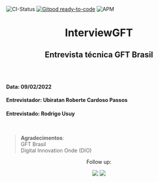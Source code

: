 ![CI-Status](https://github.com/rousuy/InterviewGFT/actions/workflows/dotnet.yml/badge.svg)
[![Gitpod ready-to-code](https://img.shields.io/badge/Gitpod-ready--to--code-908a85?logo=gitpod)](https://gitpod.io/#https://github.com/rousuy/InterviewGFT.git)
![APM](https://img.shields.io/apm/l/vim-mode?logo=License)

<center><h1>InterviewGFT</h1></center>
<center><h2><p>Entrevista técnica GFT Brasil</p><h2></center>
<br>

#### **Data**: 09/02/2022
#### **Entrevistador**: Ubiratan Roberte Cardoso Passos
#### **Entrevistado:** Rodrigo Usuy
<br>


>**Agradecimentos**:<br> 
>GFT Brasil<br>
>Digital Innovation Onde (DIO)

<center>
Follow up:

<br>

[<img src ="https://user-images.githubusercontent.com/76751870/153108542-62e0a78a-95f1-4935-ae89-6062186153c5.png">](https://github.comrousuy)
[<img src ="https://user-images.githubusercontent.com/76751870/153108643-7c254391-b087-472e-a022-88c5c3d759be.png">](https://www.linkedin.com/in/rodrigo-usuy-280b95aa/)



</center>